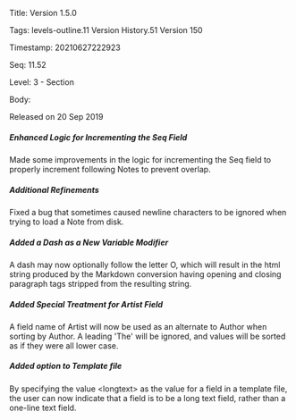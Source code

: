 Title:  Version 1.5.0

Tags:   levels-outline.11 Version History.51 Version 150

Timestamp: 20210627222923

Seq:    11.52

Level:  3 - Section

Body: 

Released on 20 Sep 2019
 
##### Enhanced Logic for Incrementing the Seq Field

Made some improvements in the logic for incrementing the Seq field to properly increment following Notes to prevent overlap. 

 
##### Additional Refinements

Fixed a bug that sometimes caused newline characters to be ignored when trying to load a Note from disk. 

 
##### Added a Dash as a New Variable Modifier

A dash may now optionally follow the letter O, which will result in the html string produced by the Markdown conversion having opening and closing paragraph tags stripped from the resulting string. 

 
##### Added Special Treatment for Artist Field

A field name of Artist will now be used as an alternate to Author when sorting by Author. A leading 'The' will be ignored, and values will be sorted as if they were all lower case. 

 
##### Added <longtext> option to Template file

By specifying the value \<longtext\> as the value for a field in a template file, the user can now indicate that a field is to be a long text field, rather than a one-line text field.
